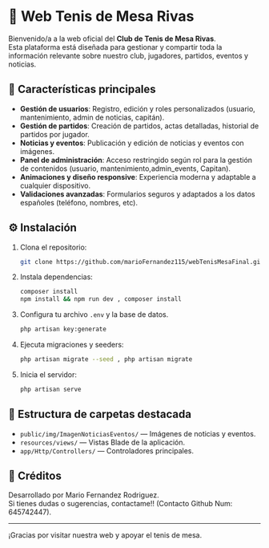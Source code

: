 # 🏓 Web Tenis de Mesa Rivas

Bienvenido/a a la web oficial del **Club de Tenis de Mesa Rivas**.  
Esta plataforma está diseñada para gestionar y compartir toda la información relevante sobre nuestro club, jugadores, partidos, eventos y noticias.

## 🚀 Características principales

- **Gestión de usuarios**: Registro, edición y roles personalizados (usuario, mantenimiento, admin de noticias, capitán).
- **Gestión de partidos**: Creación de partidos, actas detalladas, historial de partidos por jugador.
- **Noticias y eventos**: Publicación y edición de noticias y eventos con imágenes.
- **Panel de administración**: Acceso restringido según rol para la gestión de contenidos (usuario, mantenimiento,admin_events, Capitan).
- **Animaciones y diseño responsive**: Experiencia moderna y adaptable a cualquier dispositivo.
- **Validaciones avanzadas**: Formularios seguros y adaptados a los datos españoles (teléfono, nombres, etc).

## ⚙️ Instalación

1. Clona el repositorio:
    ```bash
    git clone https://github.com/marioFernandez115/webTenisMesaFinal.git
    ```
2. Instala dependencias:
    ```bash
    composer install
    npm install && npm run dev , composer install 
    ```
3. Configura tu archivo `.env` y la base de datos.
    ```bash
    php artisan key:generate

4. Ejecuta migraciones y seeders:
    ```bash
    php artisan migrate --seed , php artisan migrate
    ```
5. Inicia el servidor:
    ```bash
    php artisan serve
    ```

## 📁 Estructura de carpetas destacada

- `public/img/ImagenNoticiasEventos/` — Imágenes de noticias y eventos.
- `resources/views/` — Vistas Blade de la aplicación.
- `app/Http/Controllers/` — Controladores principales.

## 👤 Créditos

Desarrollado por Mario Fernandez Rodriguez.  
Si tienes dudas o sugerencias, contactame!! (Contacto Github Num: 645742447).

---

¡Gracias por visitar nuestra web y apoyar el tenis de mesa.